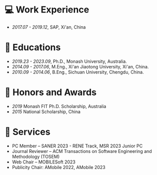 # 💻 Work Experience
- *2017.07 - 2019.12*, SAP, Xi'an, China

# 📖 Educations
- *2019.23 - 2023.09*, Ph.D., Monash University, Australia.
- *2014.09 - 2017.06*, M.Eng., Xi'an Jiaotong University, Xi'an, China.
- *2010.09 - 2014.06*, B.Eng., Sichuan University, Chengdu, China.

# 🏅 Honors and Awards
- *2019* Monash FIT Ph.D. Scholarship, Australia
- *2015* National Scholarship, China

# 📂 Services
- PC Member – SANER 2023 - RENE Track, MSR 2023 Junior PC
- Journal Reviewer – ACM Transactions on Software Engineering and Methodology (TOSEM)
- Web Chair – MOBILESoft 2023
- Publicity Chair: AMobile 2022, AMobile 2023

